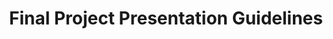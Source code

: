 ---
title: Final Project Presentation Guidelines
permalink: /assessments/06-final-project-presentation-guidelines
toc: true
toc_sticky: true
---